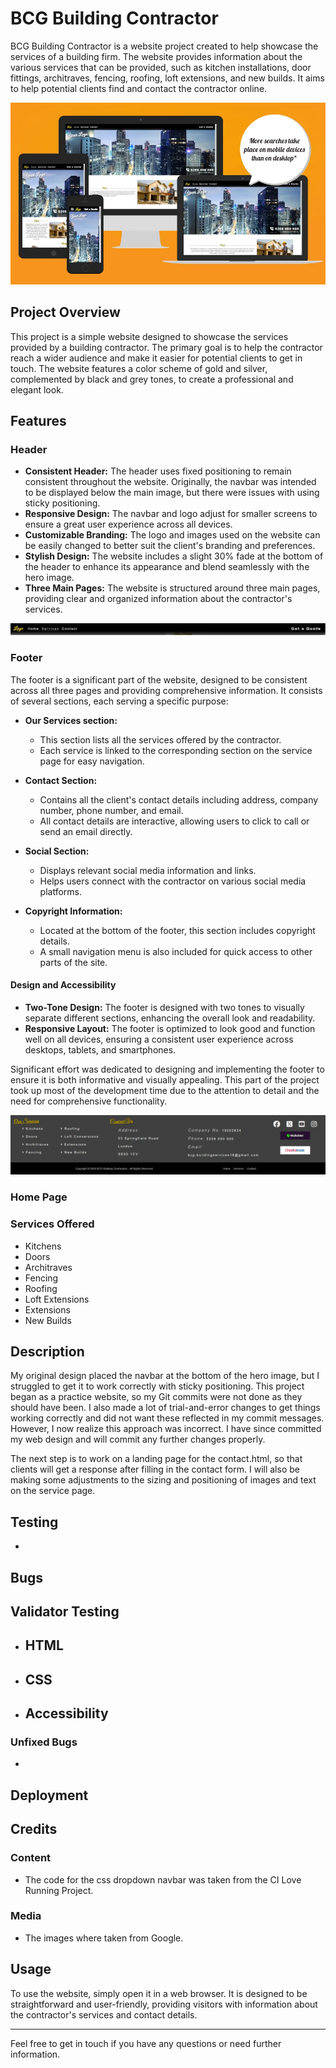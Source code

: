 # BCG Building Contractor

BCG Building Contractor is a website project created to help showcase the services of a building firm. The website provides information about the various services that can be provided, such as kitchen installations, door fittings, architraves, fencing, roofing, loft extensions, and new builds. It aims to help potential clients find and contact the contractor online.

![screenshot of index.html from i am responsive website displaying it in all sized devices](assets/media/responsive-index.webp)

## Project Overview

This project is a simple website designed to showcase the services provided by a building contractor. The primary goal is to help the contractor reach a wider audience and make it easier for potential clients to get in touch. The website features a color scheme of gold and silver, complemented by black and grey tones, to create a professional and elegant look.

## Features

### Header

- **Consistent Header:** The header uses fixed positioning to remain consistent throughout the website. Originally, the navbar was intended to be displayed below the main image, but there were issues with using sticky positioning.
- **Responsive Design:** The navbar and logo adjust for smaller screens to ensure a great user experience across all devices.
- **Customizable Branding:** The logo and images used on the website can be easily changed to better suit the client's branding and preferences.
- **Stylish Design:** The website includes a slight 30% fade at the bottom of the header to enhance its appearance and blend seamlessly with the hero image.
- **Three Main Pages:** The website is structured around three main pages, providing clear and organized information about the contractor's services.

![screenshot of main header for the website](assets/media/header.webp)

### Footer

The footer is a significant part of the website, designed to be consistent across all three pages and providing comprehensive information. It consists of several sections, each serving a specific purpose:

- **Our Services section:** 
  - This section lists all the services offered by the contractor.
  - Each service is linked to the corresponding section on the service page for easy navigation.

- **Contact Section:** 
  - Contains all the client's contact details including address, company number, phone number, and email.
  - All contact details are interactive, allowing users to click to call or send an email directly.

- **Social Section:** 
  - Displays relevant social media information and links.
  - Helps users connect with the contractor on various social media platforms.

- **Copyright Information:** 
  - Located at the bottom of the footer, this section includes copyright details.
  - A small navigation menu is also included for quick access to other parts of the site.

#### Design and Accessibility

- **Two-Tone Design:** The footer is designed with two tones to visually separate different sections, enhancing the overall look and readability.
- **Responsive Layout:** The footer is optimized to look good and function well on all devices, ensuring a consistent user experience across desktops, tablets, and smartphones.

Significant effort was dedicated to designing and implementing the footer to ensure it is both informative and visually appealing. This part of the project took up most of the development time due to the attention to detail and the need for comprehensive functionality.

![screenshot of the footer for the website with all relative information](assets/media/footer.webp)

### Home Page

### Services Offered
- Kitchens
- Doors
- Architraves
- Fencing
- Roofing
- Loft Extensions
- Extensions
- New Builds

## Description

My original design placed the navbar at the bottom of the hero image, but I struggled to get it to work correctly with sticky positioning. This project began as a practice website, so my Git commits were not done as they should have been. I also made a lot of trial-and-error changes to get things working correctly and did not want these reflected in my commit messages. However, I now realize this approach was incorrect. I have since committed my web design and will commit any further changes properly.

The next step is to work on a landing page for the contact.html, so that clients will get a response after filling in the contact form. I will also be making some adjustments to the sizing and positioning of images and text on the service page.

## Testing

-

## Bugs

## Validator Testing

- HTML
  -   

- CSS 
  -

- Accessibility
  -

### Unfixed Bugs

-

## Deployment 

## Credits 

### Content

- The code for the css dropdown navbar was taken from the CI Love Running Project.

### Media 

- The images where taken from Google.

## Usage

To use the website, simply open it in a web browser. It is designed to be straightforward and user-friendly, providing visitors with information about the contractor's services and contact details.

---

Feel free to get in touch if you have any questions or need further information.
